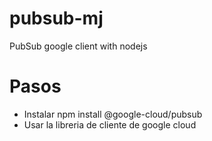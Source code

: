 # pubsub-mj
PubSub google client with nodejs


# Pasos 
- Instalar npm install @google-cloud/pubsub
- Usar la libreria de cliente de google cloud
